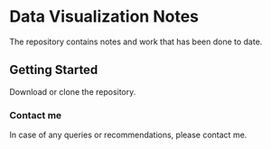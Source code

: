 # Data Visualization Notes

The repository contains notes and work that has been done to date.

## Getting Started

Download or clone the repository.

### Contact me

In case of any queries or recommendations, please contact me.
